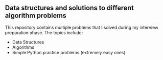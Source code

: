 ## Data structures and solutions to different algorithm problems

This repository contains multiple problems that I solved during my interview preparation phase. 
The topics include:
* Data Structures
* Algorithms
* Simple Python practice problems (extremely easy ones)
